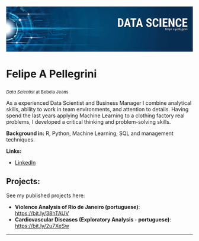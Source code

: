 <p align="center">
  <img src="banner.png" >
</p>

# Felipe A Pellegrini
<sub>*Data Scientist* at Bebela Jeans</sub>

As a experienced Data Scientist and Business Manager I combine analytical skills, ability to work in team environments, and attention to details. Having spend the last years applying Machine Learning to a clothing factory real problems, I developed a critical thinking and problem-solving skills.

**Background in:** R, Python, Machine Learning, SQL and management techniques.

**Links:**
* [LinkedIn](https://www.linkedin.com/in/felipe-pellegrini-50398059)


## Projects:
See my published projects here:
* **Violence Analysis of Rio de Janeiro (portuguese)**: <https://bit.ly/38hTAUV>
* **Cardiovascular Diseases (Exploratory Analysis - portuguese)**: https://bit.ly/2u7XeSw

---
